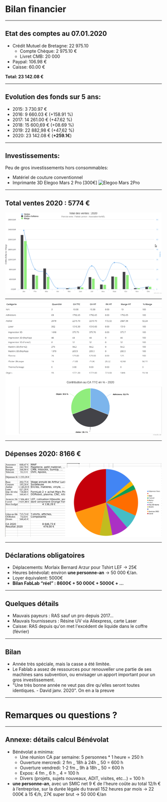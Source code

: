 # Bilan financier

____


## Etat des comptes au 07.01.2020

- Crédit Mutuel de Bretagne: 22 975.10
  - Compte Chèque: 2 975.10 €
  - Livret CMB: 20 000
- Paypal: 106.98 €
- Caisse: 60.00 €

**Total: 23 142.08 €**

____

## Evolution des fonds sur 5 ans:

- 2015: 3 730.97 €
- 2016: 9 660.03 € (+158.91 %)
- 2017: 14 261.00 € (+47.62 %)
- 2018: 15 600,69 € (+08.69 %)
- 2019: 22 882,98 € (+47,62 %)
- 2020: 23 142.08 € (**+259.1€**)
____

## Investissements:

Peu de gros investissements hors consommables:

- Matériel de couture conventionnel
- Imprimante 3D Elegoo Mars 2 Pro [300€]
  ![Elegoo Mars 2Pro](https://m.media-amazon.com/images/S/aplus-media/sc/f026fd71-6889-4123-9e76-817861916368.__CR0,0,300,400_PT0_SX300_V1___.jpg)

____

## Total ventes 2020 : 5774 €

![](img/compta1.png)

____

![](img/compta2.png)

____


## Dépenses 2020: 8166 €

![](img/compta3.png)

____


## Déclarations obligatoires

- Déplacements: Morlaix Bernard Arzur pour Tshirt LEF -> 25€
- Heures bénévolat: environ **une personne-an** -> 50 000 €/an.
- Loyer équivalent: 5000€
- **Bilan FabLab “réel” : 8600€ + 50 000€ + 5000€ + ...**
____

## Quelques détails

- Mauvais payeurs : RAS sauf un pro depuis 2017...
- Mauvais fournisseurs : Résine UV via Aliexpress, carte Laser
- Caisse: RAS depuis qu'on met l'excédent de liquide dans le coffre (février)
____

## Bilan

- Année très spéciale, mais la casse a été limitée.
- Le Fablab a assez de ressources pour renouveller une partie de ses machines sans subvention, ou envisager un apport important pour un gros investissement.
- "Une très bonne année ne veut pas dire qu'elles seront toutes identiques. - David janv. 2020". On en a la preuve
____

# Remarques ou questions ?

____

## Annexe: détails calcul Bénévolat

- Bénévolat a minima:
    - Une réunion CA par semaine: 5 personnes \* 1 heure = 250 h
    - Ouverture mercredi: 2 fm _ 18h à 24h _ 50 = 600 h
    - Ouverture vendredi: 1-2 fm _ 9h à 18h _ 50 = 600 h
    - Expos: 4 fm _ 6 h _ 4 = 100 h
    - Divers (projets, sujets nouveaux, ADIT, visites, etc...) = 100 h
- **une personne-an**, avec un SMIC net 9 € de l'heure coûte au total 12/h € à l’entreprise, sur la durée légale du travail 152 heures par mois -> 22 000€ à 15 €/h, 27€ super brut -> 50 000 €/an
    

